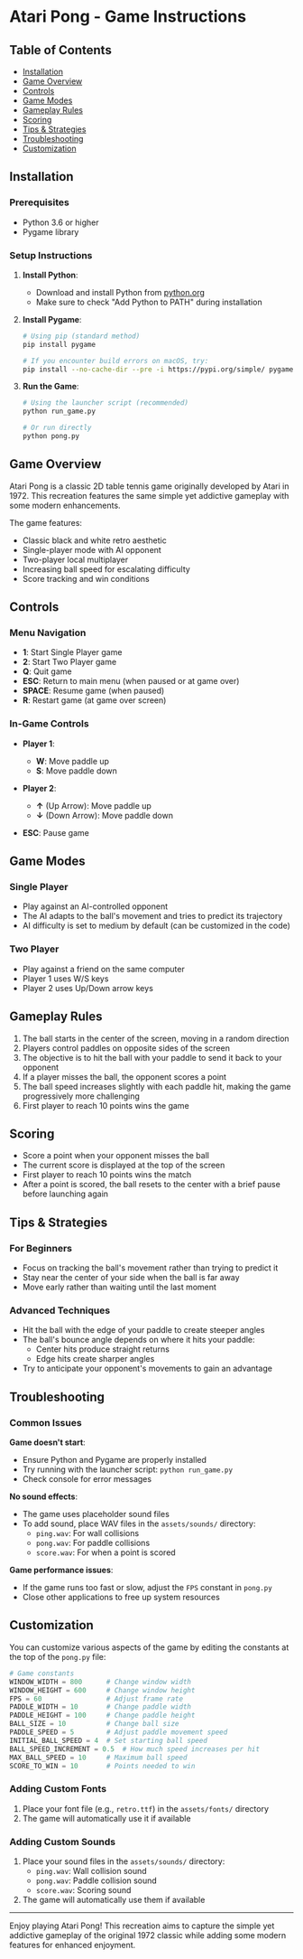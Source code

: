 # Atari Pong - Game Instructions

## Table of Contents
- [Installation](#installation)
- [Game Overview](#game-overview)
- [Controls](#controls)
- [Game Modes](#game-modes)
- [Gameplay Rules](#gameplay-rules)
- [Scoring](#scoring)
- [Tips & Strategies](#tips--strategies)
- [Troubleshooting](#troubleshooting)
- [Customization](#customization)

## Installation

### Prerequisites
- Python 3.6 or higher
- Pygame library

### Setup Instructions
1. **Install Python**:
   - Download and install Python from [python.org](https://python.org)
   - Make sure to check "Add Python to PATH" during installation

2. **Install Pygame**:
   ```bash
   # Using pip (standard method)
   pip install pygame
   
   # If you encounter build errors on macOS, try:
   pip install --no-cache-dir --pre -i https://pypi.org/simple/ pygame --prefer-binary
   ```

3. **Run the Game**:
   ```bash
   # Using the launcher script (recommended)
   python run_game.py
   
   # Or run directly
   python pong.py
   ```

## Game Overview

Atari Pong is a classic 2D table tennis game originally developed by Atari in 1972. This recreation features the same simple yet addictive gameplay with some modern enhancements.

The game features:
- Classic black and white retro aesthetic
- Single-player mode with AI opponent
- Two-player local multiplayer
- Increasing ball speed for escalating difficulty
- Score tracking and win conditions

## Controls

### Menu Navigation
- **1**: Start Single Player game
- **2**: Start Two Player game
- **Q**: Quit game
- **ESC**: Return to main menu (when paused or at game over)
- **SPACE**: Resume game (when paused)
- **R**: Restart game (at game over screen)

### In-Game Controls
- **Player 1**:
  - **W**: Move paddle up
  - **S**: Move paddle down

- **Player 2**:
  - **↑** (Up Arrow): Move paddle up
  - **↓** (Down Arrow): Move paddle down

- **ESC**: Pause game

## Game Modes

### Single Player
- Play against an AI-controlled opponent
- The AI adapts to the ball's movement and tries to predict its trajectory
- AI difficulty is set to medium by default (can be customized in the code)

### Two Player
- Play against a friend on the same computer
- Player 1 uses W/S keys
- Player 2 uses Up/Down arrow keys

## Gameplay Rules

1. The ball starts in the center of the screen, moving in a random direction
2. Players control paddles on opposite sides of the screen
3. The objective is to hit the ball with your paddle to send it back to your opponent
4. If a player misses the ball, the opponent scores a point
5. The ball speed increases slightly with each paddle hit, making the game progressively more challenging
6. First player to reach 10 points wins the game

## Scoring

- Score a point when your opponent misses the ball
- The current score is displayed at the top of the screen
- First player to reach 10 points wins the match
- After a point is scored, the ball resets to the center with a brief pause before launching again

## Tips & Strategies

### For Beginners
- Focus on tracking the ball's movement rather than trying to predict it
- Stay near the center of your side when the ball is far away
- Move early rather than waiting until the last moment

### Advanced Techniques
- Hit the ball with the edge of your paddle to create steeper angles
- The ball's bounce angle depends on where it hits your paddle:
  - Center hits produce straight returns
  - Edge hits create sharper angles
- Try to anticipate your opponent's movements to gain an advantage

## Troubleshooting

### Common Issues

**Game doesn't start**:
- Ensure Python and Pygame are properly installed
- Try running with the launcher script: `python run_game.py`
- Check console for error messages

**No sound effects**:
- The game uses placeholder sound files
- To add sound, place WAV files in the `assets/sounds/` directory:
  - `ping.wav`: For wall collisions
  - `pong.wav`: For paddle collisions
  - `score.wav`: For when a point is scored

**Game performance issues**:
- If the game runs too fast or slow, adjust the `FPS` constant in `pong.py`
- Close other applications to free up system resources

## Customization

You can customize various aspects of the game by editing the constants at the top of the `pong.py` file:

```python
# Game constants
WINDOW_WIDTH = 800      # Change window width
WINDOW_HEIGHT = 600     # Change window height
FPS = 60                # Adjust frame rate
PADDLE_WIDTH = 10       # Change paddle width
PADDLE_HEIGHT = 100     # Change paddle height
BALL_SIZE = 10          # Change ball size
PADDLE_SPEED = 5        # Adjust paddle movement speed
INITIAL_BALL_SPEED = 4  # Set starting ball speed
BALL_SPEED_INCREMENT = 0.5  # How much speed increases per hit
MAX_BALL_SPEED = 10     # Maximum ball speed
SCORE_TO_WIN = 10       # Points needed to win
```

### Adding Custom Fonts
1. Place your font file (e.g., `retro.ttf`) in the `assets/fonts/` directory
2. The game will automatically use it if available

### Adding Custom Sounds
1. Place your sound files in the `assets/sounds/` directory:
   - `ping.wav`: Wall collision sound
   - `pong.wav`: Paddle collision sound
   - `score.wav`: Scoring sound
2. The game will automatically use them if available

---

Enjoy playing Atari Pong! This recreation aims to capture the simple yet addictive gameplay of the original 1972 classic while adding some modern features for enhanced enjoyment. 